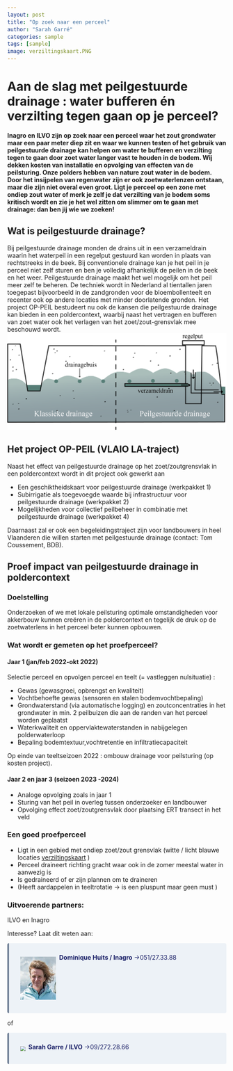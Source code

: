 ```yaml
---
layout: post
title: "Op zoek naar een perceel"
author: "Sarah Garré"
categories: sample
tags: [sample]
image: verziltingskaart.PNG
---
```


# Aan de slag met peilgestuurde drainage :  water bufferen én verzilting tegen gaan op je perceel?

**Inagro en ILVO zijn op zoek naar een perceel waar het zout grondwater maar een paar meter diep zit en waar we kunnen testen of het gebruik van peilgestuurde drainage kan helpen om water te bufferen en verzilting tegen te gaan door zoet water langer vast te houden in de bodem. Wij dekken kosten van installatie en opvolging van effecten van de peilsturing. Onze polders hebben van nature zout water in de bodem. Door het insijpelen van regenwater zijn er ook zoetwaterlenzen ontstaan, maar die zijn niet overal even groot. Ligt je perceel op een zone met ondiep zout water of merk je zelf je dat verzilting van je bodem soms kritisch wordt en zie je het wel zitten om slimmer om te gaan met drainage: dan ben jij wie we zoeken!**

## Wat is peilgestuurde drainage?
Bij peilgestuurde drainage monden de drains uit in een verzameldrain waarin het waterpeil in een regelput gestuurd kan worden in plaats van rechtstreeks in de beek. Bij conventionele drainage kan je het peil in je perceel niet zelf sturen en ben je volledig afhankelijk de peilen in de beek en het weer. Peilgestuurde drainage maakt het wel mogelijk om het peil meer zelf te beheren. De techniek wordt in Nederland al tientallen jaren toegepast bijvoorbeeld in de zandgronden voor de bloembollenteelt en recenter ook op andere locaties met minder doorlatende gronden. 
Het project OP-PEIL bestudeert nu ook de kansen die peilgestuurde drainage kan bieden in een poldercontext, waarbij naast het vertragen en bufferen van zoet water ook het verlagen van het zoet/zout-grensvlak mee beschouwd wordt.
![Klassieke vs. peilgestuurde drainage](./assets/img/PGDvsKD.png "klassieke vs. peilgestuurde drainage")


## Het project OP-PEIL (VLAIO LA-traject)
Naast het effect van peilgestuurde drainage op het zoet/zoutgrensvlak in een poldercontext wordt in dit project ook gewerkt aan
*	Een geschiktheidskaart voor peilgestuurde drainage (werkpakket 1)
*	Subirrigatie als toegevoegde waarde bij infrastructuur voor peilgestuurde drainage (werkpakket 2)
*	Mogelijkheden voor collectief peilbeheer in combinatie met peilgestuurde drainage (werkpakket 4)

Daarnaast zal er ook een begeleidingstraject zijn voor landbouwers in heel Vlaanderen die willen starten met peilgestuurde drainage (contact: Tom Coussement, BDB). 

## Proef impact van peilgestuurde drainage in poldercontext
### Doelstelling
Onderzoeken of we met lokale peilsturing optimale omstandigheden voor akkerbouw kunnen creëren in de poldercontext en tegelijk de druk op de zoetwaterlens in het perceel beter kunnen opbouwen. 
### Wat wordt er gemeten op het proefperceel?
#### Jaar 1 (jan/feb 2022-okt 2022)
Selectie perceel en opvolgen perceel en teelt (= vastleggen nulsituatie) :
*	Gewas (gewasgroei, opbrengst en kwaliteit)
*	Vochtbehoefte gewas (sensoren en stalen bodemvochtbepaling)
*	Grondwaterstand (via automatische logging) en zoutconcentraties in het grondwater in min. 2 peilbuizen die aan de randen van het perceel worden geplaatst
*	Waterkwaliteit en oppervlaktewaterstanden in nabijgelegen polderwaterloop
*	Bepaling bodemtextuur,vochtretentie en infiltratiecapaciteit

Op einde van teeltseizoen 2022 : ombouw drainage voor peilsturing (op kosten project).

#### Jaar 2 en jaar 3 (seizoen 2023 -2024)
*	Analoge opvolging zoals in jaar 1
*	Sturing van het peil in overleg tussen onderzoeker en landbouwer
*	Opvolging effect zoet/zoutgrensvlak door plaatsing ERT transect in het veld 


### Een goed proefperceel
*	Ligt in een gebied met ondiep zoet/zout grensvlak (witte / licht blauwe locaties  [verziltingskaart](https://www.dov.vlaanderen.be/portaal/?module=verkenner&pos=64950.3%2C221835.8&res=9.800000000030865&layers=n%3Aomwrgbmrvl%3Bo%3Aref%2Cn%3Agrb_sel%3Bo%3Aref%2Cn%3Ato%5C%3Ato_topnzw_2009_raster_10k_tr%3Bo%3Aref%3Bt%3Awms%3Bv%3An%2Cn%3Agw_varia%5C%3Averzilting%3Bo%3Adov%3Bt%3Awms%3Bv%3An%2Cn%3Agw_varia%5C%3Averziltingskaart_2014_2017_con_mmv%3Bo%3Adov%3Bt%3Awms%3Bv%3An%2Cn%3Agw_varia%5C%3Averziltingskaart_2014_2017_con_mtaw%3Bo%3Adov%3Bt%3Awms%3Bv%3An%2Cn%3Agw_varia%5C%3Averziltingskaart_2014_2017_opt_mtaw%3Bo%3Adov%3Bt%3Awms%3Bv%3An%2Cn%3Agw_varia%5C%3Averziltingskaart_2014_2017_opt_mmv%3Bo%3Adov%3Bt%3Awms%3Bop%3A0.75%2Cn%3Agw_varia%5C%3Averziltingskaart_2017_datapunten%3Bo%3Adov%3Bt%3Awms) )
*	Perceel draineert richting gracht waar ook in de zomer meestal water in aanwezig is
*	Is gedraineerd of er zijn plannen om te draineren 
*	(Heeft aardappelen in teeltrotatie ->  is een pluspunt maar geen must )
  
### Uitvoerende partners: 
ILVO en Inagro

Interesse? Laat dit weten aan:

<div class="warning" style='background-color:#EDF2F7; color:#1A2067; border-left: solid #718096 4px; border-radius: 4px;'>
<p style='padding:0.7em; margin-left:0.7em; display: inline-block;'>
<img src="./assets/img/Huits.jpg" style="zoom:70%;  float:left; padding:0.7em"/>
<b>Dominique Huits / Inagro</b>  &rarr;051/27.33.88  <br>
</p>
</div>

of 

<div class="warning" style='background-color:#EDF2F7; color:#1A2067; border-left: solid #718096 4px; border-radius: 4px;'>
<p style='padding:0.7em; margin-left:0.7em; display: inline-block;'>
<img src="./assets/img/Garre.png" style="zoom:70%;  float:left; padding:0.7em"/>
<b>Sarah Garre / ILVO</b>  &rarr;09/272.28.66 <br>
</p>
</div>



